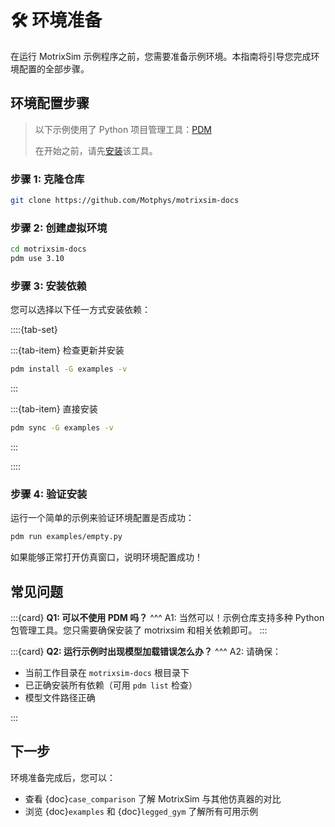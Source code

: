 # 🛠️ 环境准备

在运行 MotrixSim 示例程序之前，您需要准备示例环境。本指南将引导您完成环境配置的全部步骤。

## 环境配置步骤

> 以下示例使用了 Python 项目管理工具：[PDM](https://pdm-project.org/)
>
> 在开始之前，请先[安装](https://pdm-project.org/en/latest/#installation)该工具。

### 步骤 1: 克隆仓库

```bash
git clone https://github.com/Motphys/motrixsim-docs
```

### 步骤 2: 创建虚拟环境

```bash
cd motrixsim-docs
pdm use 3.10
```

### 步骤 3: 安装依赖

您可以选择以下任一方式安装依赖：

::::{tab-set}

:::{tab-item} 检查更新并安装

```bash
pdm install -G examples -v
```

:::

:::{tab-item} 直接安装

```bash
pdm sync -G examples -v
```

:::

::::

### 步骤 4: 验证安装

运行一个简单的示例来验证环境配置是否成功：

```bash
pdm run examples/empty.py
```

如果能够正常打开仿真窗口，说明环境配置成功！

## 常见问题

:::{card}
**Q1: 可以不使用 PDM 吗？**
^^^
A1: 当然可以！示例仓库支持多种 Python 包管理工具。您只需要确保安装了 motrixsim 和相关依赖即可。
:::

:::{card}
**Q2: 运行示例时出现模型加载错误怎么办？**
^^^
A2: 请确保：

-   当前工作目录在 `motrixsim-docs` 根目录下
-   已正确安装所有依赖（可用 `pdm list` 检查）
-   模型文件路径正确

:::

## 下一步

环境准备完成后，您可以：

-   查看 {doc}`case_comparison` 了解 MotrixSim 与其他仿真器的对比
-   浏览 {doc}`examples` 和 {doc}`legged_gym` 了解所有可用示例
